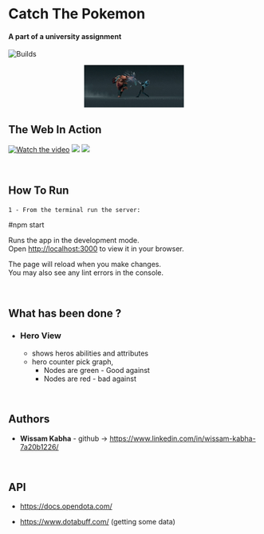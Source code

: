 # Catch The Pokemon

#### A part of a university assignment

![Builds](https://github.com/project-chip/connectedhomeip/workflows/Builds/badge.svg)

<p align="center">
<img  src="https://github.com/Wissam111/Dota2-Website/blob/master/src/imgs/pa.gif" width="200px">
</p>

## The Web In Action
[![Watch the video](https://i.imgur.com/vKb2F1B.png)](https://github.com/Wissam111/Dota2-Website/blob/master/src/imgs/vb1.mp4)
<img src="https://github.com/Wissam111/Dota2-Website/blob/master/src/imgs/vb1.mp4" width="300px">
<img src="https://github.com/Wissam111/Dota2-Website/blob/master/src/imgs/v2.mkv" width="300px">

</br>

## How To Run

`1 - From the terminal run the server: `

#npm start

Runs the app in the development mode.\
Open [http://localhost:3000](http://localhost:3000) to view it in your browser.

The page will reload when you make changes.\
You may also see any lint errors in the console.

</br>

## What has been done ?

- ### Hero View

  - shows heros abilities and attributes
  - hero counter pick graph,
    - Nodes are green - Good against
    - Nodes are red - bad against

</br>

## Authors

- **Wissam Kabha** - github -> https://www.linkedin.com/in/wissam-kabha-7a20b1226/

</br>

## API

- https://docs.opendota.com/

- https://www.dotabuff.com/ (getting some data)
